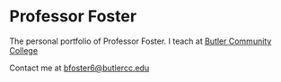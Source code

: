 # Professor Foster
The personal portfolio of Professor Foster. I teach at [Butler Community College](http://www.butlercc.edu)

Contact me at [bfoster6@butlercc.edu](mailto:bfoster6@butlercc.edu)
